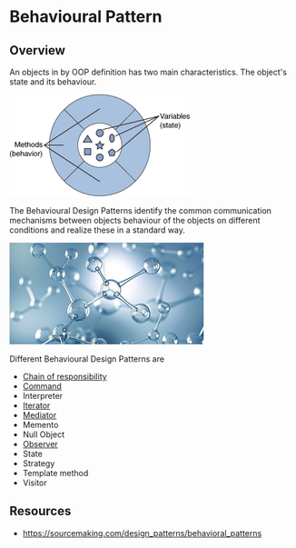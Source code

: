 # Behavioural Pattern

## Overview
An objects in by OOP definition has two main characteristics. 
The object's state and its behaviour. 

![object](./object.png)

The Behavioural Design Patterns identify the common communication mechanisms between objects behaviour of the objects on different conditions and realize these in a standard way.

![sybolic](./behavioural.jpg)

Different Behavioural Design Patterns are
- [Chain of responsibility](./ChainOfResponsibility)
- [Command](./Command)
- Interpreter
- [Iterator](./Iterator)
- [Mediator](./Mediator)
- Memento
- Null Object
- [Observer](./Observer)
- State
- Strategy
- Template method
- Visitor

## Resources
 - https://sourcemaking.com/design_patterns/behavioral_patterns

